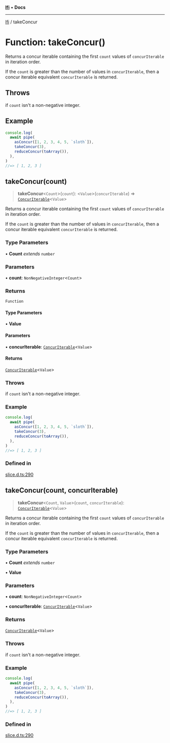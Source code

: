 [**lfi**](../readme.md) • **Docs**

---

[lfi](../globals.md) / takeConcur

# Function: takeConcur()

Returns a concur iterable containing the first `count` values of
`concurIterable` in iteration order.

If the `count` is greater than the number of values in `concurIterable`, then a
concur iterable equivalent `concurIterable` is returned.

## Throws

if `count` isn't a non-negative integer.

## Example

```js
console.log(
  await pipe(
    asConcur([1, 2, 3, 4, 5, `sloth`]),
    takeConcur(3),
    reduceConcur(toArray()),
  ),
)
//=> [ 1, 2, 3 ]
```

## takeConcur(count)

> **takeConcur**\<`Count`\>(`count`): \<`Value`\>(`concurIterable`) =>
> [`ConcurIterable`](../type-aliases/ConcurIterable.md)\<`Value`\>

Returns a concur iterable containing the first `count` values of
`concurIterable` in iteration order.

If the `count` is greater than the number of values in `concurIterable`, then a
concur iterable equivalent `concurIterable` is returned.

### Type Parameters

• **Count** _extends_ `number`

### Parameters

• **count**: `NonNegativeInteger`\<`Count`\>

### Returns

`Function`

#### Type Parameters

• **Value**

#### Parameters

• **concurIterable**:
[`ConcurIterable`](../type-aliases/ConcurIterable.md)\<`Value`\>

#### Returns

[`ConcurIterable`](../type-aliases/ConcurIterable.md)\<`Value`\>

### Throws

if `count` isn't a non-negative integer.

### Example

```js
console.log(
  await pipe(
    asConcur([1, 2, 3, 4, 5, `sloth`]),
    takeConcur(3),
    reduceConcur(toArray()),
  ),
)
//=> [ 1, 2, 3 ]
```

### Defined in

[slice.d.ts:290](https://github.com/TomerAberbach/lfi/blob/dd796c78d3ff68ae7bf4a0272b3cbeca688438e7/src/operations/slice.d.ts#L290)

## takeConcur(count, concurIterable)

> **takeConcur**\<`Count`, `Value`\>(`count`, `concurIterable`):
> [`ConcurIterable`](../type-aliases/ConcurIterable.md)\<`Value`\>

Returns a concur iterable containing the first `count` values of
`concurIterable` in iteration order.

If the `count` is greater than the number of values in `concurIterable`, then a
concur iterable equivalent `concurIterable` is returned.

### Type Parameters

• **Count** _extends_ `number`

• **Value**

### Parameters

• **count**: `NonNegativeInteger`\<`Count`\>

• **concurIterable**:
[`ConcurIterable`](../type-aliases/ConcurIterable.md)\<`Value`\>

### Returns

[`ConcurIterable`](../type-aliases/ConcurIterable.md)\<`Value`\>

### Throws

if `count` isn't a non-negative integer.

### Example

```js
console.log(
  await pipe(
    asConcur([1, 2, 3, 4, 5, `sloth`]),
    takeConcur(3),
    reduceConcur(toArray()),
  ),
)
//=> [ 1, 2, 3 ]
```

### Defined in

[slice.d.ts:290](https://github.com/TomerAberbach/lfi/blob/dd796c78d3ff68ae7bf4a0272b3cbeca688438e7/src/operations/slice.d.ts#L290)
